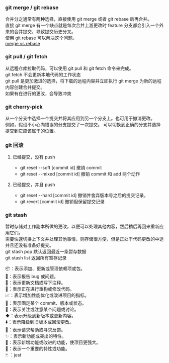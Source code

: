 ### git merge / git rebase

合并分之通常有两种选择，直接使用 git merge 或者 git rebase 后再合并。   
直接 git merge 有一个缺点就是每次合并上游更改时 feature 分支都会引入一个外来的合并提交，导致提交历史分叉。  
使用 git rebase 可以解决这个问题。  
[merge vs rebase](https://zhuanlan.zhihu.com/p/47905032)

### git pull / git fetch
从远程仓库拉取代码，可以使用 git pull 和 git fetch 命令来完成。  
git fetch 不会更新本地代码的工作状态  
git pull 是更加激进的选择，将下载的远程内容并立即执行 git merge 为新的远程内容创建合并提交。  
如果有在进行的更改，会导致冲突

### git cherry-pick
从一个分支中选择一个提交并将其应用到另一个分支上。也可用于撤消更改。   
例如，假设不小心向错误的分支提交了一次提交。 
可以切换到正确的分支并选择提交到它应该属于的位置。

### git 回滚
1. 已经提交，没有 push
   - git reset --soft  [commit id]  撤销 commit
   - git reset --mixed [commit id]  撤销 commit 和 add 两个动作

2. 已经提交，并且 push
   - git reset --hard  [commit id]  撤销并舍弃版本号之后的提交记录，
   - git revert  [commit id]        撤销但保留提交记录


### git stash
暂时存储对工作副本所做的更改，以便可以处理其他内容，然后稍后再回来重新应用它们。  
需要快速切换上下文并处理其他事情，则存储很方便，但是正处于代码更改的中途并且还没有准备好提交。   
git stash pop 默认返回最近一条暂存数据  
git stash list 返回所有暂存记录

📦：表示添加、更新或管理依赖项或包。  
🐞：表示报告 bug 或问题。  
📝：表示更新文档或写下注释。  
🚧：表示正在进行重构或修改代码。  
📈：表示增加性能优化或改进项目的指标。  
📌：表示固定某个 commit、版本或状态。  
👀：表示关注或注意某个问题或讨论。  
⬆️：表示升级到新版本或更新内容。  
⬇️：表示降级到旧版本或回滚更改。  
🙏：表示请求帮助或寻求反馈。  
✨：表示新功能或突出的特性。  
🚀：表示新增功能或改进的功能，使项目更强大。  
🌟：表示一个重要的特性或功能。  
🃏 ：jest   
